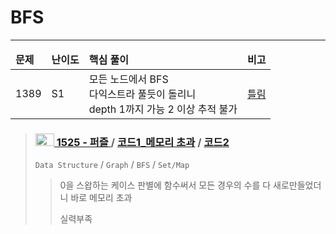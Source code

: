 # BFS
* * *
<table>
<thead>
<tr>
<td>
<strong>
문제
</strong>
</td>
<td>
<strong>
난이도
</strong>
</td>
<td>
<strong>
핵심 풀이
</strong>
</td>
<td>
<strong>
비고
</strong>
</td>
</tr>
</thead>
<tbody>
<tr>
<td>
1389
</td>
<td>
S1
</td>
<td>
모든 노드에서 BFS<br />
다익스트라 풀듯이 돌리니<br />
depth 1까지 가능 2 이상 추적 불가
</td>
<td>
<a href="https://velog.io/@seungjae/%EB%B0%B1%EC%A4%80-1389%EB%B2%88-%EC%BC%80%EB%B9%88-%EB%B2%A0%EC%9D%B4%EC%BB%A8%EC%9D%98-6%EB%8B%A8%EA%B3%84-%EB%B2%95%EC%B9%99-Python-BFS-Silver1">틀림</a>
</td>
</tr>
</tbody>
</table>

> ### <a href = "https://www.acmicpc.net/problem/1525"> <img src="https://static.solved.ac/tier_small/14.svg" width="30" height="20"> 1525 - 퍼즐 </a> / [코드1_메모리 초과](https://github.com/nn98/Algorithm/blob/main/src/BaekJoon/BFS/P1525.py) / [코드2](https://github.com/nn98/Algorithm/blob/main/src/BaekJoon/BFS/P1525_S.py)
> `Data Structure` / `Graph` / `BFS` / `Set/Map`
>> 0을 스왑하는 케이스 판별에 함수써서 모든 경우의 수를 다 새로만들었더니 바로 메모리 초과
>>
>> 실력부족